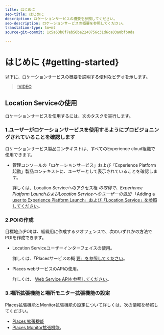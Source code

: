 ```yaml
---
title: はじめに
seo-title: はじめに
description: ロケーションサービスの概要を参照してください。
seo-description: ロケーションサービスの概要を参照してください。
translation-type: tm+mt
source-git-commit: 1c5a63b6f7eb56be2240756c31d6ca03a0bfb0da

---
```



# はじめに {#getting-started}

以下に、ロケーションサービスの概要を説明する便利なビデオを示します。

>[!VIDEO](https://www.youtube.com/watch?v=aV6i_ayxWCw)

## Location Serviceの使用

ロケーションサービスを使用するには、次のタスクを実行します。

### 1.ユーザーがロケーションサービスを使用するようにプロビジョニングされていることを確認します

ロケーションサービス製品コンテキストは、すべてのExperience cloud組織で使用できます。

* 管理コンソールの「ロケーションサービス」および「Experience Platform起動」製品コンテキストに、ユーザーとして表示されていることを確認します。

   詳しくは、Location Serviceへのアクセス権 *の取得で、Experience Platform LaunchおよびLocation Serviceへのユーザーの追加* 「Adding a [user to Experience Platform Launch」および「Location Service」を参照してください](/help/places-gain-access.md)。


### 2.POIの作成

目標地点(POI)は、組織用に作成するジオフェンスで、次のいずれかの方法でPOIを作成できます。

* Location Serviceユーザーインターフェイスの使用。

   詳しくは、「Placesサービスの概 [要」を参照してください](/help/poi-mgmt-ui/places-services-overview.md)。

* Places webサービスのAPIの使用。

   詳しくは、 [Web Service APIを参照してください](/help/web-service-api/places-web-services.md)。


### 3.場所拡張機能と場所モニター拡張機能の設定

Places拡張機能とMonitor拡張機能の設定について詳しくは、次の情報を参照してください。

* [Places 拡張機能](/help/places-ext-aep-sdks/places-extension/places-extension.md)
* [Places Monitor拡張機能](/help/places-ext-aep-sdks/places-monitor-extension/places-monitor-extension.md)。
